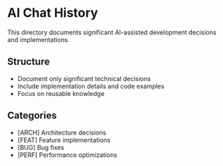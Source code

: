 # AI Chat History

This directory documents significant AI-assisted development decisions and implementations.

## Structure
- Document only significant technical decisions
- Include implementation details and code examples
- Focus on reusable knowledge

## Categories
- [ARCH] Architecture decisions
- [FEAT] Feature implementations
- [BUG] Bug fixes
- [PERF] Performance optimizations 